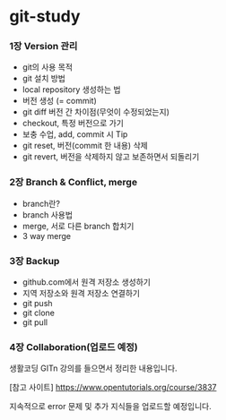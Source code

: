 # git-study

### 1장 Version 관리

- git의 사용 목적
- git 설치 방법
- local repository 생성하는 법
- 버전 생성 (= commit)
- git diff 버전 간 차이점(무엇이 수정되었는지)
- checkout, 특정 버전으로 가기
- 보충 수업, add, commit 시 Tip
- git reset, 버전(commit 한 내용) 삭제
- git revert, 버전을 삭제하지 않고 보존하면서 되돌리기



### 2장 Branch & Conflict, merge

- branch란?
- branch 사용법
- merge, 서로 다른 branch 합치기
- 3 way merge



### 3장 Backup

- github.com에서 원격 저장소 생성하기
- 지역 저장소와 원격 저장소 연결하기
- git push
- git clone
- git pull



### 4장 Collaboration(업로드 예정)







생활코딩 GITn 강의를 들으면서 정리한 내용입니다.

[참고 사이트] https://www.opentutorials.org/course/3837

지속적으로 error 문제 및  추가 지식들을 업로드할 예정입니다.